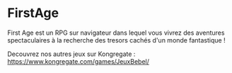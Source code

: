 # FirstAge
First Age est un RPG sur navigateur dans lequel vous vivrez des aventures spectaculaires à la recherche des tresors cachés d'un monde fantastique !

Decouvrez nos autres jeux sur Kongregate : https://www.kongregate.com/games/JeuxBebel/
